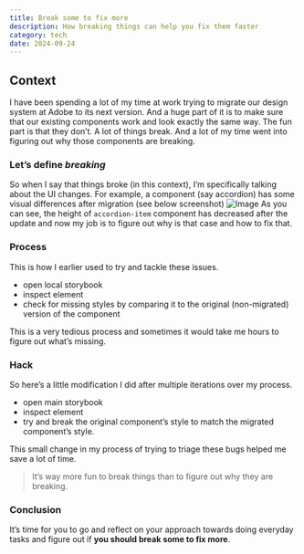 ```yaml
---
title: Break some to fix more
description: How breaking things can help you fix them faster
category: tech
date: 2024-09-24
---
```


## Context
I have been spending a lot of my time at work trying to migrate our design system at Adobe to its next version. And a huge part of it is to make sure that our existing components work and look exactly the same way.
The fun part is that they don’t. A lot of things break. And a lot of my time went into figuring out why those components are breaking.

### Let’s define *breaking*
So when I say that things broke (in this context), I’m specifically talking about the UI changes. 
For example, a component (say accordion) has some visual differences after migration (see below screenshot)
![Image](/assets/posts/break-things/accordion-before-after.png)
As you can see, the height of `accordion-item` component has decreased after the update and now my job is to figure out why is that case and how to fix that.

### Process
This is how I earlier used to try and tackle these issues.
- open local storybook
- inspect element
- check for missing styles by comparing it to the original (non-migrated) version of the component

This is a very tedious process and sometimes it would take me hours to figure out what’s missing. 

### Hack
So here’s a little modification I did after multiple iterations over my process. 
- open main storybook
- inspect element
- try and break the original component’s style to match the migrated component’s style.

This small change in my process of trying to triage these bugs helped me save a lot of time. 

> It’s way more fun to break things than to figure out why they are breaking. 

### Conclusion
It’s time for you to go and reflect on your approach towards doing everyday tasks and figure out if **you should break some to fix more**.